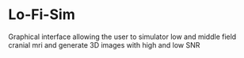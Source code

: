# Lo-Fi-Sim
Graphical interface allowing the user to simulator low and middle field cranial mri and generate 3D images with high and low SNR
